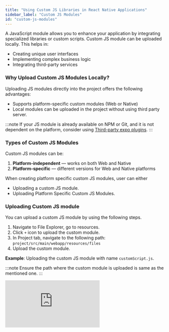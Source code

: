 ```yaml
---
title: "Using Custom JS Libraries in React Native Applications"
sidebar_label: "Custom JS Modules"
id: "custom-js-modules"
---
```


A JavaScript module allows you to enhance your application by integrating specialized libraries or custom scripts. Custom JS module can be uploaded locally. This helps in:

- Creating unique user interfaces  
- Implementing complex business logic  
- Integrating third-party services  

### Why Upload Custom JS Modules Locally?

Uploading JS modules directly into the project offers the following advantages:

- Supports platform-specific custom modules (Web or Native)
- Local modules can be uploaded in the project without using third party server. 

:::note
If your JS module is already available on NPM or Git, and it is not dependent on the platform, consider using [Third-party expo plugins](/learn/react-native/third-party-expo-plugins/).
:::

### Types of Custom JS Modules

Custom JS modules can be:

1. **Platform-independent** — works on both Web and Native
2. **Platform-specific** — different versions for Web and Native platforms

When creating platform specific custom JS modules, user can either

- Uploading a custom JS module.
- Uploading Platform Specific Custom JS Modules.

### Uploading Custom JS module

You can upload a custom JS module by using the following steps. 

1. Navigate to File Explorer, go to resources.
2. Click `+` icon to upload the custom module.
3. In Project tab, navigate to the following path: `project/src/main/webapp/resources/files`
4. Upload the custom module.

**Example**: Uploading the custom JS module with name `customScript.js`.

:::note
Ensure the path where the custom module is uploaded is same as the mentioned one.
:::


<div style={{ position: "relative", paddingBottom: "56.25%" }}>
  <iframe
    style={{
      width: "100%",
      height: "100%",
      position: "absolute",
      left: 0,
      top: 0
    }}
    src="https://embed.app.guidde.com/playbooks/tXtEv6RDtJhz4dsgKDY8JE"
    title="Guide to upload custom js module "
    frameBorder={0}
    referrerPolicy="unsafe-url"
    allowFullScreen="true"
    allow="clipboard-write"
    sandbox="allow-popups allow-popups-to-escape-sandbox allow-scripts allow-forms allow-same-origin allow-presentation"
  />
</div>

### Importing Custom JS Module

Once uploaded, import the custom JS module using the following steps.

- In an application, go to **app.js** file.
- Import the platform specific custom JS file using the below command.

`require('./assets/resources/files/customScript.js');`

![](/learn/assets/importing-single-custom-module.png)

### Uploading Platform Specific Custom JS Modules

A custom JS module can be created and uploaded separately for Web and Native platforms.

#### Why Use Platform-Specific Modules?

- Web Logic uses browser-based APIs like document, window, or DOM methods, which are not available in the React Native environment.
- Native Logic relies on React Native-specific features like NativeModules, or StyleSheet, which are not applicable for Web applications.
- Keeping platform-specific logic separate ensures the application loads only the relevant code for the target environment. This improves application performance.

### How to Upload Platform Specific JS Modules

You can upload an alternative custom JS module for Web to successfully run the Web preview in cases where the Native libraries might cause Web preview failure. To upload two custom JS module files for Web and Native platforms follow the below steps.

1. Go to File Explorer and click **'+'** to add resources.
2. In Import Resource dialog, click **Upload Files** to upload the custom JavaScript library.
3. To upload platform specific files,
   1. **For Web:** Upload **customScript.web.js** library that has the web logic.
   2. **For Native:** Upload **customScript.native.js** library that has the native logic.

<div style={{ position: "relative", paddingBottom: "56.25%" }}>
  <iframe
    style={{
      width: "100%",
      height: "100%",
      position: "absolute",
      left: 0,
      top: 0
    }}
    src="https://embed.app.guidde.com/playbooks/6qB7zewc5dDDBh7aKuB49z"
    title="Upload custom js module (platform specific)"
    frameBorder={0}
    referrerPolicy="unsafe-url"
    allowFullScreen="true"
    allow="clipboard-write"
    sandbox="allow-popups allow-popups-to-escape-sandbox allow-scripts allow-forms allow-same-origin allow-presentation"
  />
</div>

## How to Import in Application

Two files, **customScript.web.js** for web and **customScript.native.js** for React Native, are uploaded to the application's resources folder. To use custom JS files in any application, import them using the following code in the **app.js** file.

Studio automatically picks up the platform specific custom JS file to be used in the application.


```JavaScript
require('./assets/resources/files/customScript');
```

![Importing Custom JS File](/learn/assets/importing-custom-js-file.png)


:::note
While importing platform sepcific JS module, ensure not to use file extension `.js` in the `require` statement as shown above.
:::

### Use Case

For instance, where you need to create an alternative Web custom JS module for Native JS module, go to [PDF Preview](/learn/react-native/pdf-preview-and-download/). With this document, you can create platform specific custom JS modules for PDF preview.

